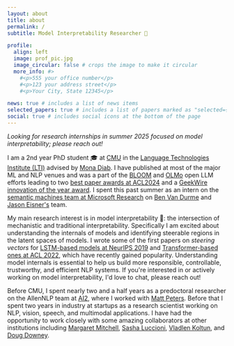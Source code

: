 ```yaml
---
layout: about
title: about
permalink: /
subtitle: Model Interpretability Researcher 🔎 

profile:
  align: left
  image: prof_pic.jpg
  image_circular: false # crops the image to make it circular
  more_info: #>
    #<p>555 your office number</p>
    #<p>123 your address street</p>
    #<p>Your City, State 12345</p>

news: true # includes a list of news items
selected_papers: true # includes a list of papers marked as "selected={true}"
social: true # includes social icons at the bottom of the page
---
```

*Looking for research internships in summer 2025 focused on model interpretability; please reach out!*

I am a 2nd year PhD student 🎓 at [CMU](https://cmu.edu) in the [Language Technologies Institute (LTI)](https://lti.cs.cmu.edu/) advised by [Mona Diab](https://scholar.google.com/citations?user=-y6SIhQAAAAJ&hl=en). I have published at most of the major ML and NLP venues and was a part of the [BLOOM](https://bigscience.huggingface.co/blog/bloom) and [OLMo](https://allenai.org/olmo) open LLM efforts leading to two [best paper awards at ACL2024](https://2024.aclweb.org/program/best_papers/) and a [GeekWire innovation of the year award](https://www.geekwire.com/2024/ai-and-telecom-breakthroughs-dominate-innovation-of-the-year-category-for-2024-geekwire-awards/i). I spent this past summer as an intern on the [semantic machines team at Microsoft Research](https://www.microsoft.com/en-us/research/group/semantic-machines/) on [Ben Van Durme](https://www.cs.jhu.edu/~vandurme/) and [Jason Eisner's](https://www.cs.jhu.edu/~jason/) team.

My main research interest is in model interpretability 🔎: the intersection of mechanistic and traditional interpretability. Specifically I am excited about understanding the internals of models and identifying steerable regions in the latent spaces of models. I wrote some of the first papers on *steering vectors* for [LSTM-based models at NeurIPS 2019](https://arxiv.org/abs/1907.04944) and [Transformer-based ones at ACL 2022](https://aclanthology.org/2022.findings-acl.48/), which have recently gained popularity. Understanding model internals is essential to help us build more responsible, controllable, trustworthy, and efficient NLP systems. If you're interested in or actively working on model interpretability, I'd love to chat, please reach out! 

Before CMU, I spent nearly two and a half years as a predoctoral researcher on the AllenNLP team at [AI2](https://allenai.org/), where I worked with [Matt Peters](https://scholar.google.com/citations?hl=en&user=K5nCPZwAAAAJ&view_op=list_works&sortby=pubdate). Before that I spent two years in industry at startups as a research scientist working on NLP, vision, speech, and multimodal applications. I have had the opportunity to work closely with some amazing collaborators at other institutions including [Margaret Mitchell](https://www.m-mitchell.com/), [Sasha Luccioni](https://www.sashaluccioni.com/), [Vladlen Koltun](https://vladlen.info/), and [Doug Downey](https://users.cs.northwestern.edu/~ddowney/).  

